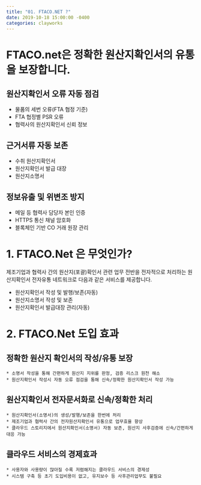 ```yaml
---
title: "01. FTACO.NET ?"
date: 2019-10-18 15:00:00 -0400
categories: clayworks 
---
```



# FTACO.net은 정확한 원산지확인서의 유통을 보장합니다.
 
## 원산지확인서 오류 자동 점검
* 물품의 세번 오류(FTA 협정 기준)
* FTA 협정별 PSR 오류 
* 협력사의 원산지확인서 신뢰 정보

## 근거서류 자동 보존  
* 수취 원산지확인서
* 원산지확인서 발급 대장
* 원산지소명서

## 정보유출 및 위변조 방지
* 메일 등 협력사 담당자 본인 인증
* HTTPS 통신 채널 암호화
* 블록체인 기반 CO 거래 원장 관리

 

# 1. FTACO.Net 은 무엇인가?
   제조기업과 협력사 간의 원산지(포괄)확인서 관련 업무 전반을 전자적으로 처리하는 원산지확인서 전자유통 네트워크로 다음과 같은 서비스를 제공합니다.
* 원산지확인서 작성 및 발행/보존(자동)
* 원산지소명서 작성 및 보존 
* 원산지확인서 발급대장 관리(자동)

# 2. FTACO.Net 도입 효과  

## 정확한 원산지 확인서의 작성/유통 보장
    * 소명서 작성을 통해 간편하게 원산지 지위를 판정, 검증 리스크 원천 해소
    * 원산지확인서 작성시 자동 오류 점검을 통해 신속/정확한 원산지확인서 작성 가능
    
## 원산지확인서 전자문서화로 신속/정확한 처리
    * 원산지확인서(소명서)의 생성/발행/보존을 한번에 처리 
    * 제조기업과 협력사 간의 전자원산지확인서 유통으로 업무효율 향상
    * 클라우드 스토리지에서 원산지확인서(소명서) 자동 보존, 원산지 사후검증에 신속/간편하게 대응 가능
    
## 클라우드 서비스의 경제효과
    * 사용자와 사용량이 많아질 수록 저렴해지는 클라우드 서비스의 경제성
    * 시스템 구축 등 초기 도입비용이 없고, 유지보수 등 사후관리업무도 불필요 
